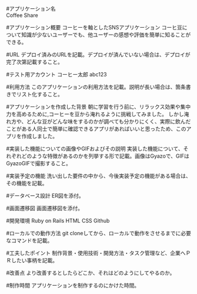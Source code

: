 #アプリケーション名	
Coffee Share

#アプリケーション概要
コーヒーを軸としたSNSアプリケーション
コーヒ豆について知識が少ないユーザーでも、他ユーザーの感想や評価を簡単に知ることができる。

#URL
デプロイ済みのURLを記載。デプロイが済んでいない場合は、デプロイが完了次第記載すること。

#テスト用アカウント
コーヒー太郎
abc123

#利用方法
このアプリケーションの利用方法を記載。説明が長い場合は、箇条書きでリスト化すること。

#アプリケーションを作成した背景
朝に学習を行う前に、リラックス効果や集中力を高めるために,コーヒーを豆から淹れるように挑戦してみました。
しかし淹れ方や、どんな豆がどんな味をするのかが調べても分かりにくく、実際に飲んだことがある人同士で簡単に確認できるアプリがあればいいと思ったため、このアプリを作成しました。

#実装した機能についての画像やGIFおよびその説明
実装した機能について、それぞれどのような特徴があるのかを列挙する形で記載。画像はGyazoで、GIFはGyazoGIFで撮影すること。

#実装予定の機能
洗い出した要件の中から、今後実装予定の機能がある場合は、その機能を記載。

#データベース設計
ER図を添付。

#画面遷移図
画面遷移図を添付。

#開発環境
Ruby on Rails
HTML
CSS
Github

#ローカルでの動作方法
git cloneしてから、ローカルで動作をさせるまでに必要なコマンドを記載。

#工夫したポイント
制作背景・使用技術・開発方法・タスク管理など、企業へＰＲしたい事柄を記載。

#改善点
より改善するとしたらどこか、それはどのようにしてやるのか。

#制作時間
アプリケーションを制作するのにかけた時間。
